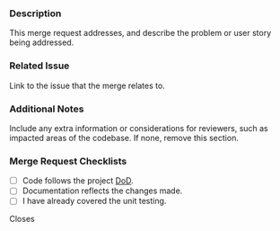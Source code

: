 ### Description
This merge request addresses, and describe the problem or user story being addressed.

### Related Issue
Link to the issue that the merge relates to.

### Additional Notes
Include any extra information or considerations for reviewers, such as impacted areas of the codebase. If none, remove this section.

### Merge Request Checklists
- [ ] Code follows the project [DoD](https://git.chalmers.se/courses/dit355/2023/student-teams/dit356-2023-16/flossboss/-/wikis/Definition%20of%20Done).
- [ ] Documentation reflects the changes made.
- [ ] I have already covered the unit testing.

Closes <your branch>
